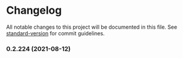 # Changelog

All notable changes to this project will be documented in this file. See [standard-version](https://github.com/conventional-changelog/standard-version) for commit guidelines.

### 0.2.224 (2021-08-12)
